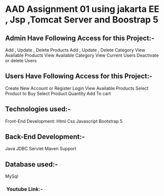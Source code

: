 # AAD Assignment 01 using jakarta EE , Jsp ,Tomcat Server and Boostrap 5 

## Admin Have Following Access for this Project:-
Add , Update , Delete Products
Add , Update , Delete Category
View Available Products
View Available Category
View Current Users
Deactivate or delete Users

## Users Have Following Access for this Project:-
Create New Account or Register
Login
View Available Products
Select Product to Buy
Select Product Quantity
Add To cart

## Technologies used:-
Front-End Development:
Html
Css
Javascript
Bootstrap 5

## Back-End Development:-
Java
JDBC
Servlet
Maven Support

## Database used:-
MySql

###  Youtube Link:-
